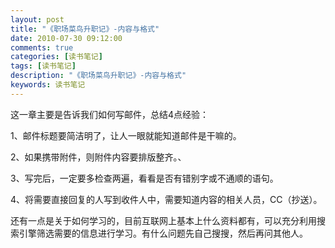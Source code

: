 ```yaml
---
layout: post
title: "《职场菜鸟升职记》-内容与格式"
date: 2010-07-30 09:12:00 
comments: true
categories: [读书笔记]
tags: [读书笔记]
description: "《职场菜鸟升职记》-内容与格式"
keywords: 读书笔记
---
```



 
  这一章主要是告诉我们如何写邮件，总结4点经验：
 
 
  1、邮件标题要简洁明了，让人一眼就能知道邮件是干嘛的。
 
 
  2、如果携带附件，则附件内容要排版整齐。、
 
 
  3、写完后，一定要多检查两遍，看看是否有错别字或不通顺的语句。
 
 
  4、将需要直接回复的人写到收件人中，需要知道内容的相关人员，CC（抄送）。
 
 
 
 
  还有一点是关于如何学习的，目前互联网上基本上什么资料都有，可以充分利用搜索引擎筛选需要的信息进行学习。有什么问题先自己搜搜，然后再问其他人。
 


